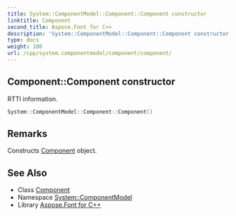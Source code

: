 ```yaml
---
title: System::ComponentModel::Component::Component constructor
linktitle: Component
second_title: Aspose.Font for C++
description: 'System::ComponentModel::Component::Component constructor. RTTI information in C++.'
type: docs
weight: 100
url: /cpp/system.componentmodel/component/component/
---
```

## Component::Component constructor


RTTI information.

```cpp
System::ComponentModel::Component::Component()
```

## Remarks


Constructs [Component](../) object. 
## See Also

* Class [Component](../)
* Namespace [System::ComponentModel](../../)
* Library [Aspose.Font for C++](../../../)
